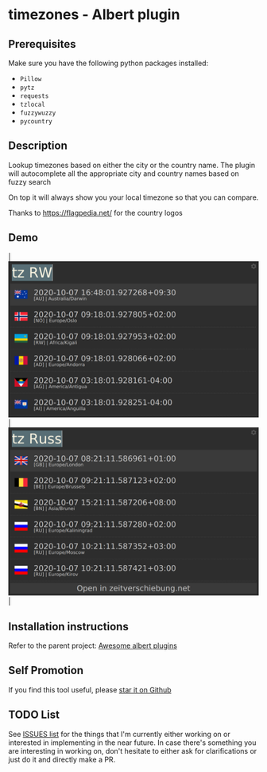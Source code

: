 # timezones - Albert plugin

## Prerequisites

Make sure you have the following python packages installed:

* `Pillow`
* `pytz`
* `requests`
* `tzlocal`
* `fuzzywuzzy`
* `pycountry`

## Description

Lookup timezones based on either the city or the country name. The plugin will
autocomplete all the appropriate city and country names based on fuzzy search

On top it will always show you your local timezone so that you can compare.

Thanks to https://flagpedia.net/ for the country logos

## Demo

| ![basic-usage](misc/demo0.png) | ![basic-usage](misc/demo1.png) |

## Installation instructions

Refer to the parent project: [Awesome albert plugins](https://github.com/bergercookie/awesome-albert-plugins)

## Self Promotion

If you find this tool useful, please [star it on Github](https://github.com/bergercookie/awesome-albert-plugins)

## TODO List

See [ISSUES list](https://github.com/bergercookie/awesome-albert-plugins/issues) for the things that
I'm currently either working on or interested in implementing in the near
future. In case there's something you are interesting in working on, don't
hesitate to either ask for clarifications or just do it and directly make a PR.
